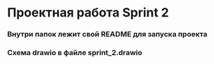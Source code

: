 # Проектная работа Sprint 2

### Внутри папок лежит свой README для запуска проекта

### Схема drawio в файле sprint_2.drawio
